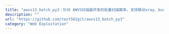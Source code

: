 ```yaml
---
title: "awvs13_batch_py3：针对 AWVS扫描器开发的批量扫描脚本，支持联动xray、burp、w13scan等被动批量"
description: ""
url: "https://github.com/test502git/awvs13_batch_py3"
category: "Web Exploitation"
---
```

